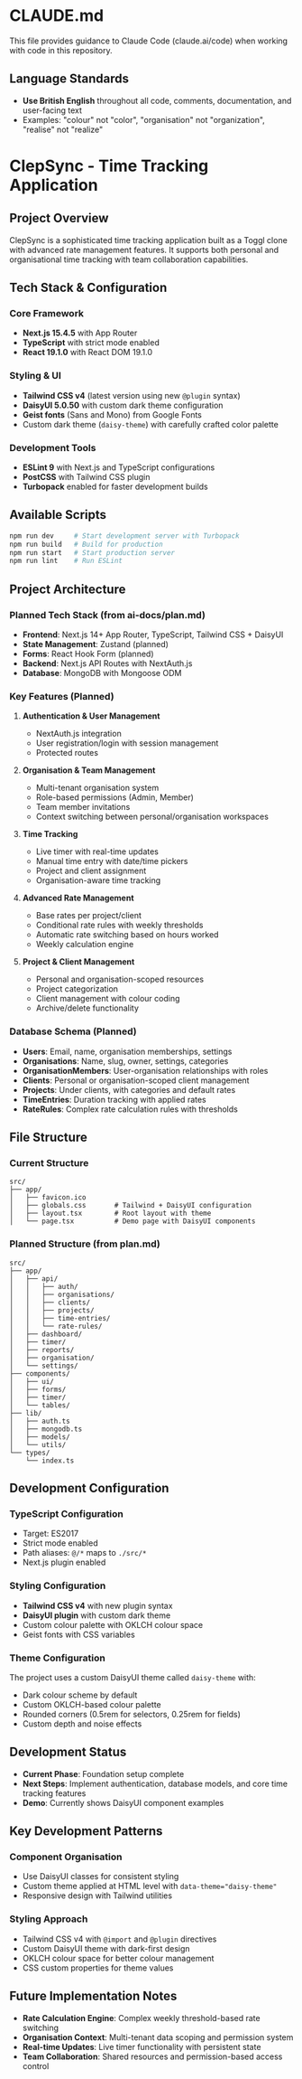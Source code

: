 # CLAUDE.md

This file provides guidance to Claude Code (claude.ai/code) when working with code in this repository.

## Language Standards
- **Use British English** throughout all code, comments, documentation, and user-facing text
- Examples: "colour" not "color", "organisation" not "organization", "realise" not "realize"

# ClepSync - Time Tracking Application

## Project Overview
ClepSync is a sophisticated time tracking application built as a Toggl clone with advanced rate management features. It supports both personal and organisational time tracking with team collaboration capabilities.

## Tech Stack & Configuration

### Core Framework
- **Next.js 15.4.5** with App Router
- **TypeScript** with strict mode enabled
- **React 19.1.0** with React DOM 19.1.0

### Styling & UI
- **Tailwind CSS v4** (latest version using new `@plugin` syntax)
- **DaisyUI 5.0.50** with custom dark theme configuration
- **Geist fonts** (Sans and Mono) from Google Fonts
- Custom dark theme (`daisy-theme`) with carefully crafted color palette

### Development Tools
- **ESLint 9** with Next.js and TypeScript configurations
- **PostCSS** with Tailwind CSS plugin
- **Turbopack** enabled for faster development builds

## Available Scripts
```bash
npm run dev     # Start development server with Turbopack
npm run build   # Build for production
npm run start   # Start production server
npm run lint    # Run ESLint
```

## Project Architecture

### Planned Tech Stack (from ai-docs/plan.md)
- **Frontend**: Next.js 14+ App Router, TypeScript, Tailwind CSS + DaisyUI
- **State Management**: Zustand (planned)
- **Forms**: React Hook Form (planned)
- **Backend**: Next.js API Routes with NextAuth.js
- **Database**: MongoDB with Mongoose ODM

### Key Features (Planned)
1. **Authentication & User Management**
   - NextAuth.js integration
   - User registration/login with session management
   - Protected routes

2. **Organisation & Team Management**
   - Multi-tenant organisation system
   - Role-based permissions (Admin, Member)
   - Team member invitations
   - Context switching between personal/organisation workspaces

3. **Time Tracking**
   - Live timer with real-time updates
   - Manual time entry with date/time pickers
   - Project and client assignment
   - Organisation-aware time tracking

4. **Advanced Rate Management**
   - Base rates per project/client
   - Conditional rate rules with weekly thresholds
   - Automatic rate switching based on hours worked
   - Weekly calculation engine

5. **Project & Client Management**
   - Personal and organisation-scoped resources
   - Project categorization
   - Client management with colour coding
   - Archive/delete functionality

### Database Schema (Planned)
- **Users**: Email, name, organisation memberships, settings
- **Organisations**: Name, slug, owner, settings, categories
- **OrganisationMembers**: User-organisation relationships with roles
- **Clients**: Personal or organisation-scoped client management
- **Projects**: Under clients, with categories and default rates
- **TimeEntries**: Duration tracking with applied rates
- **RateRules**: Complex rate calculation rules with thresholds

## File Structure

### Current Structure
```
src/
├── app/
│   ├── favicon.ico
│   ├── globals.css       # Tailwind + DaisyUI configuration
│   ├── layout.tsx        # Root layout with theme
│   └── page.tsx          # Demo page with DaisyUI components
```

### Planned Structure (from plan.md)
```
src/
├── app/
│   ├── api/
│   │   ├── auth/
│   │   ├── organisations/
│   │   ├── clients/
│   │   ├── projects/
│   │   ├── time-entries/
│   │   └── rate-rules/
│   ├── dashboard/
│   ├── timer/
│   ├── reports/
│   ├── organisation/
│   └── settings/
├── components/
│   ├── ui/
│   ├── forms/
│   ├── timer/
│   └── tables/
├── lib/
│   ├── auth.ts
│   ├── mongodb.ts
│   ├── models/
│   └── utils/
└── types/
    └── index.ts
```

## Development Configuration

### TypeScript Configuration
- Target: ES2017
- Strict mode enabled
- Path aliases: `@/*` maps to `./src/*`
- Next.js plugin enabled

### Styling Configuration
- **Tailwind CSS v4** with new plugin syntax
- **DaisyUI plugin** with custom dark theme
- Custom colour palette with OKLCH colour space
- Geist fonts with CSS variables

### Theme Configuration
The project uses a custom DaisyUI theme called `daisy-theme` with:
- Dark colour scheme by default
- Custom OKLCH-based colour palette
- Rounded corners (0.5rem for selectors, 0.25rem for fields)
- Custom depth and noise effects

## Development Status
- **Current Phase**: Foundation setup complete
- **Next Steps**: Implement authentication, database models, and core time tracking features
- **Demo**: Currently shows DaisyUI component examples

## Key Development Patterns

### Component Organisation
- Use DaisyUI classes for consistent styling
- Custom theme applied at HTML level with `data-theme="daisy-theme"`
- Responsive design with Tailwind utilities

### Styling Approach
- Tailwind CSS v4 with `@import` and `@plugin` directives
- Custom DaisyUI theme with dark-first design
- OKLCH colour space for better colour management
- CSS custom properties for theme values

## Future Implementation Notes
- **Rate Calculation Engine**: Complex weekly threshold-based rate switching
- **Organisation Context**: Multi-tenant data scoping and permission system
- **Real-time Updates**: Live timer functionality with persistent state
- **Team Collaboration**: Shared resources and permission-based access control